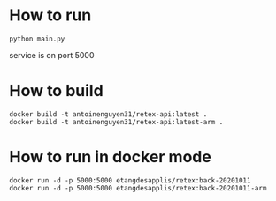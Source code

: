# How to run
```
python main.py
```
service is on port 5000
# How to build
```
docker build -t antoinenguyen31/retex-api:latest .
docker build -t antoinenguyen31/retex-api:latest-arm .
```
# How to run in docker mode
```
docker run -d -p 5000:5000 etangdesapplis/retex:back-20201011
docker run -d -p 5000:5000 etangdesapplis/retex:back-20201011-arm
```
